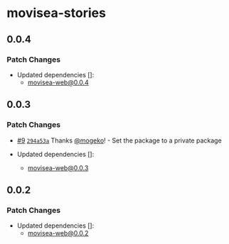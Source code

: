 # movisea-stories

## 0.0.4

### Patch Changes

- Updated dependencies []:
  - movisea-web@0.0.4

## 0.0.3

### Patch Changes

- [#9](https://github.com/mogeko/movisea/pull/9) [`294a53a`](https://github.com/mogeko/movisea/commit/294a53a67618da738f0e43510533a819de936385) Thanks [@mogeko](https://github.com/mogeko)! - Set the package to a private package

- Updated dependencies []:
  - movisea-web@0.0.3

## 0.0.2

### Patch Changes

- Updated dependencies []:
  - movisea-web@0.0.2

